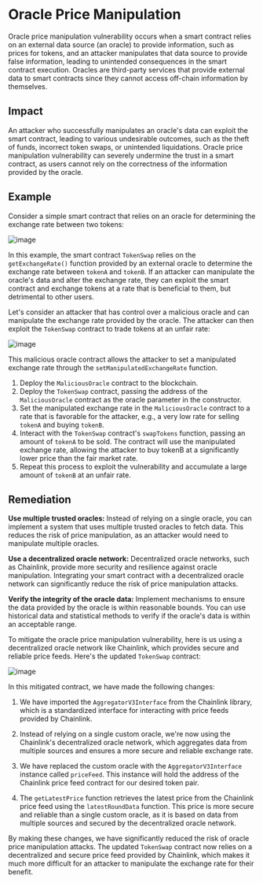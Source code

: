 # Oracle Price Manipulation

Oracle price manipulation vulnerability occurs when a smart contract relies on an external data source (an oracle) to provide information, such as prices for tokens, and an attacker manipulates that data source to provide false information, leading to unintended consequences in the smart contract execution. Oracles are third-party services that provide external data to smart contracts since they cannot access off-chain information by themselves.

## Impact
An attacker who successfully manipulates an oracle's data can exploit the smart contract, leading to various undesirable outcomes, such as the theft of funds, incorrect token swaps, or unintended liquidations. Oracle price manipulation vulnerability can severely undermine the trust in a smart contract, as users cannot rely on the correctness of the information provided by the oracle.

## Example
Consider a simple smart contract that relies on an oracle for determining the exchange rate between two tokens:

![image](https://user-images.githubusercontent.com/35583758/229410631-8bb342d7-7d2a-4ad5-8da4-5a587a4925ed.png)

In this example, the smart contract `TokenSwap` relies on the `getExchangeRate()` function provided by an external oracle to determine the exchange rate between `tokenA` and `tokenB`. If an attacker can manipulate the oracle's data and alter the exchange rate, they can exploit the smart contract and exchange tokens at a rate that is beneficial to them, but detrimental to other users.

Let's consider an attacker that has control over a malicious oracle and can manipulate the exchange rate provided by the oracle. The attacker can then exploit the `TokenSwap` contract to trade tokens at an unfair rate:

![image](https://user-images.githubusercontent.com/35583758/229410956-c1a7238b-a9a7-4eb1-a727-45f80dff34d1.png)

This malicious oracle contract allows the attacker to set a manipulated exchange rate through the `setManipulatedExchangeRate` function.

1. Deploy the `MaliciousOracle` contract to the blockchain.
2. Deploy the `TokenSwap` contract, passing the address of the `MaliciousOracle` contract as the oracle parameter in the constructor.
3. Set the manipulated exchange rate in the `MaliciousOracle` contract to a rate that is favorable for the attacker, e.g., a very low rate for selling `tokenA` and buying `tokenB`.
4. Interact with the `TokenSwap` contract's `swapTokens` function, passing an amount of `tokenA` to be sold. The contract will use the manipulated exchange rate, allowing the attacker to buy tokenB at a significantly lower price than the fair market rate.
5. Repeat this process to exploit the vulnerability and accumulate a large amount of `tokenB` at an unfair rate.

## Remediation
**Use multiple trusted oracles:** Instead of relying on a single oracle, you can implement a system that uses multiple trusted oracles to fetch data. This reduces the risk of price manipulation, as an attacker would need to manipulate multiple oracles.

**Use a decentralized oracle network:** Decentralized oracle networks, such as Chainlink, provide more security and resilience against oracle manipulation. Integrating your smart contract with a decentralized oracle network can significantly reduce the risk of price manipulation attacks.

**Verify the integrity of the oracle data:** Implement mechanisms to ensure the data provided by the oracle is within reasonable bounds. You can use historical data and statistical methods to verify if the oracle's data is within an acceptable range.

To mitigate the oracle price manipulation vulnerability, here is us using a decentralized oracle network like Chainlink, which provides secure and reliable price feeds. Here's the updated `TokenSwap` contract:

![image](https://user-images.githubusercontent.com/35583758/229411383-a08ad242-1ce8-47d8-9342-bf77bebbf149.png)

In this mitigated contract, we have made the following changes:

1. We have imported the `AggregatorV3Interface` from the Chainlink library, which is a standardized interface for interacting with price feeds provided by Chainlink.

2. Instead of relying on a single custom oracle, we're now using the Chainlink's decentralized oracle network, which aggregates data from multiple sources and ensures a more secure and reliable exchange rate.

3. We have replaced the custom oracle with the `AggregatorV3Interface` instance called `priceFeed`. This instance will hold the address of the Chainlink price feed contract for our desired token pair.

4. The `getLatestPrice` function retrieves the latest price from the Chainlink price feed using the `latestRoundData` function. This price is more secure and reliable than a single custom oracle, as it is based on data from multiple sources and secured by the decentralized oracle network.

By making these changes, we have significantly reduced the risk of oracle price manipulation attacks. The updated `TokenSwap` contract now relies on a decentralized and secure price feed provided by Chainlink, which makes it much more difficult for an attacker to manipulate the exchange rate for their benefit.

